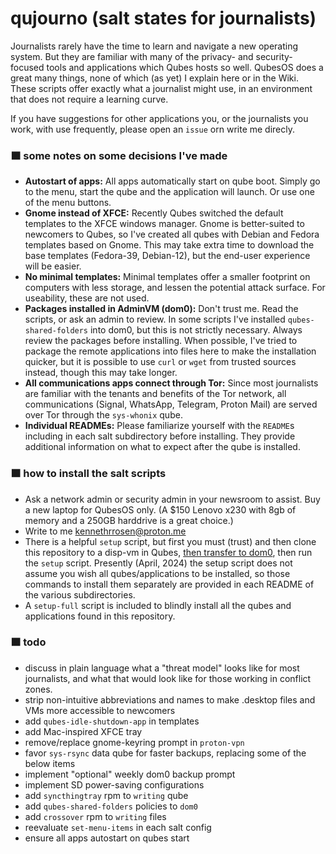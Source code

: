 qujourno (salt states for journalists)
=========================

Journalists rarely have the time to learn and navigate a new operating system. But they are familiar with many of the privacy- and security-focused tools and applications which Qubes hosts so well. QubesOS does a great many things, none of which (as yet) I explain here or in the Wiki. These scripts offer exactly what a journalist might use, in an environment that does not require a learning curve.

If you have suggestions for other applications you, or the journalists you work, with use frequently, please open an `issue` orn write me direcly.

### 🟧 some notes on some decisions I've made
 - **Autostart of apps:** All apps automatically start on qube boot. Simply go to the menu, start the qube and the application will launch. Or use one of the menu buttons. 
 - **Gnome instead of XFCE:** Recently Qubes switched the default templates to the XFCE windows manager. Gnome is better-suited to newcomers to Qubes, so I've created all qubes with Debian and Fedora templates based on Gnome. This may take extra time to download the base templates (Fedora-39, Debian-12), but the end-user experience will be easier.
 - **No minimal templates:** Minimal templates offer a smaller footprint on computers with less storage, and lessen the potential attack surface. For useability, these are not used.
 - **Packages installed in AdminVM (dom0):** Don't trust me. Read the scripts, or ask an admin to review. In some scripts I've installed `qubes-shared-folders` into dom0, but this is not strictly necessary. Always review the packages before installing. When possible, I've tried to package the remote applications into files here to make the installation quicker, but it is possible to use `curl` or `wget` from trusted sources instead, though this may take longer.
 - **All communications apps connect through Tor:** Since most journalists are familiar with the tenants and benefits of the Tor network, all communications (Signal, WhatsApp, Telegram, Proton Mail) are served over Tor through the `sys-whonix` qube.
 -  **Individual READMEs:** Please familiarize yourself with the `README`s including in each salt subdirectory before installing. They provide additional information on what to expect after the qube is installed.
 
### 🟧 how to install the salt scripts
 - Ask a network admin or security admin in your newsroom to assist. Buy a new laptop for QubesOS only. (A $150 Lenovo x230 with 8gb of memory and a 250GB harddrive is a great choice.)
 - Write to me kennethrrosen@proton.me
 - There is a helpful `setup` script, but first you must (trust) and then clone this repository to a disp-vm in Qubes, [then transfer to dom0](https://www.qubes-os.org/doc/how-to-copy-from-dom0/#copying-to-dom0), then run the `setup` script. Presently (April, 2024) the setup script does not assume you wish all qubes/applications to be installed, so those commands to install them separately are provided in each README of the various subdirectories.
 - A `setup-full` script is included to blindly install all the qubes and applications found in this repository. 

### 🟧 todo
 - discuss in plain language what a "threat model" looks like for most journalists, and what that would look like for those working in conflict zones.
 - strip non-intuitive abbreviations and names to make .desktop files and VMs more accessible to newcomers
 - add `qubes-idle-shutdown-app` in templates
 - add Mac-inspired XFCE tray
 - remove/replace gnome-keyring prompt in `proton-vpn`
 - favor `sys-rsync` data qube for faster backups, replacing some of the below items
 - implement "optional" weekly dom0 backup prompt
 - implement SD power-saving configurations
 - add `syncthingtray` rpm to `writing` qube
 - add `qubes-shared-folders` policies to `dom0`
 - add `crossover` rpm to `writing` files
 - reevaluate `set-menu-items` in each salt config
 - ensure all apps autostart on qubes start
